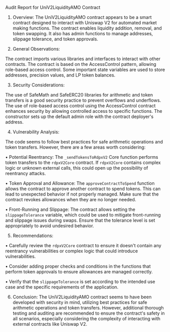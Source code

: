 Audit Report for UniV2LiquidityAMO Contract

1. Overview:
The UniV2LiquidityAMO contract appears to be a smart contract designed to interact with Uniswap V2 for automated market making functions. The contract enables liquidity addition, removal, and token swapping. It also has admin functions to manage addresses, slippage tolerance, and token approvals.

2. General Observations:

The contract imports various libraries and interfaces to interact with other contracts.
The contract is based on the AccessControl pattern, allowing role-based access control.
Some important state variables are used to store addresses, precision values, and LP token balances.

3. Security Considerations:

The use of SafeMath and SafeERC20 libraries for arithmetic and token transfers is a good security practice to prevent overflows and underflows.
The use of role-based access control using the AccessControl contract enhances security by allowing controlled access to specific functions.
The constructor sets up the default admin role with the contract deployer's address.


4. Vulnerability Analysis:

The code seems to follow best practices for safe arithmetic operations and token transfers. However, there are a few areas worth considering:

• Potential Reentrancy:
The `_sendTokensToRdpxV2` Core function performs token transfers to the `rdpxV2Core` contract. If `rdpxV2Core` contains complex logic or unknown external calls, this could open up the possibility of reentrancy attacks.

• Token Approval and Allowance:
The `approveContractToSpend` function allows the contract to approve another contract to spend tokens. This can lead to unexpected behavior if not properly managed. Make sure that the contract revokes allowances when they are no longer needed.

• Front-Running and Slippage:
The contract allows setting the `slippageTolerance` variable, which could be used to mitigate front-running and slippage issues during swaps. Ensure that the tolerance level is set appropriately to avoid undesired behavior.

5. Recommendations:

• Carefully review the `rdpxV2Core` contract to ensure it doesn't contain any reentrancy vulnerabilities or complex logic that could introduce vulnerabilities.

• Consider adding proper checks and conditions in the functions that perform token approvals to ensure allowances are managed correctly.

• Verify that the `slippageTolerance` is set according to the intended use case and the specific requirements of the application.


6. Conclusion:
The UniV2LiquidityAMO contract seems to have been developed with security in mind, utilizing best practices for safe arithmetic operations and token transfers. However, additional thorough testing and auditing are recommended to ensure the contract's safety in all scenarios, especially considering the complexity of interacting with external contracts like Uniswap V2.